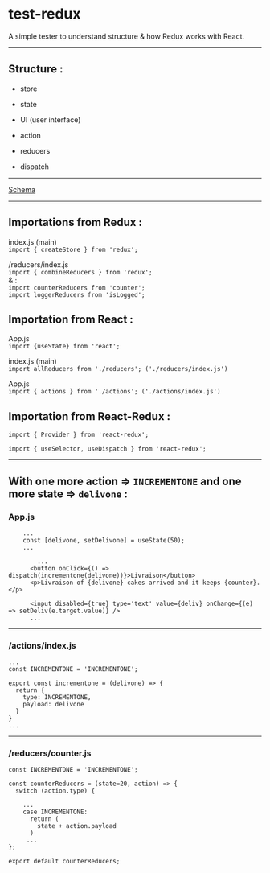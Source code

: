 # test-redux

A simple tester to understand structure & how Redux works with React.

---

## Structure :

* store

* state

* UI (user interface)

* action

* reducers

* dispatch

---

[Schema](https://dev-to-uploads.s3.amazonaws.com/i/hmo95mvmnw2wmzjoab1t.png)

---

## Importations from Redux :

index.js (main) \
`import { createStore } from 'redux';`

/reducers/index.js \
`import { combineReducers } from 'redux';`\
& :\
`import counterReducers from 'counter';` \
`import loggerReducers from 'isLogged';`

## Importation from React :

App.js\
`import {useState} from 'react';`

index.js (main)\
`import allReducers from './reducers'; ('./reducers/index.js')`

App.js\
`import { actions } from './actions'; ('./actions/index.js')`

## Importation from React-Redux :

`import { Provider } from 'react-redux';`

`import { useSelector, useDispatch } from 'react-redux';`

---

## With one more action => `INCREMENTONE` and one more state => `delivone` :

### App.js

```
	...
	const [delivone, setDelivone] = useState(50);
	...
```


```
	    ...
      <button onClick={() => dispatch(incrementone(delivone))}>Livraison</button>
      <p>Livraison of {delivone} cakes arrived and it keeps {counter}.</p>

      <input disabled={true} type='text' value={deliv} onChange={(e) => setDeliv(e.target.value)} />
      ...
```

---

### /actions/index.js

```
...
const INCREMENTONE = 'INCREMENTONE';

export const incrementone = (delivone) => {
  return {
    type: INCREMENTONE,
    payload: delivone
  }
}
...
```

---

### /reducers/counter.js

```
const INCREMENTONE = 'INCREMENTONE';

const counterReducers = (state=20, action) => {
  switch (action.type) {

    ...
    case INCREMENTONE:
      return (
        state + action.payload
      )
     ...
};

export default counterReducers;
```